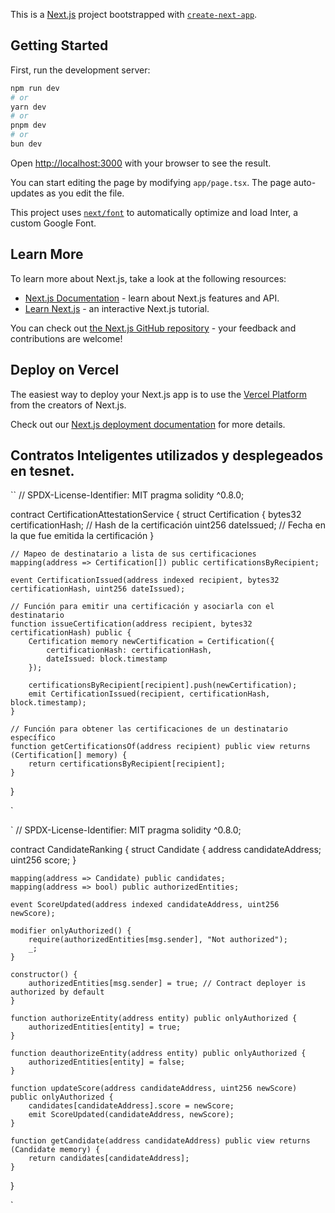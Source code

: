This is a [Next.js](https://nextjs.org/) project bootstrapped with [`create-next-app`](https://github.com/vercel/next.js/tree/canary/packages/create-next-app).

## Getting Started

First, run the development server:

```bash
npm run dev
# or
yarn dev
# or
pnpm dev
# or
bun dev
```

Open [http://localhost:3000](http://localhost:3000) with your browser to see the result.

You can start editing the page by modifying `app/page.tsx`. The page auto-updates as you edit the file.

This project uses [`next/font`](https://nextjs.org/docs/basic-features/font-optimization) to automatically optimize and load Inter, a custom Google Font.

## Learn More

To learn more about Next.js, take a look at the following resources:

-   [Next.js Documentation](https://nextjs.org/docs) - learn about Next.js features and API.
-   [Learn Next.js](https://nextjs.org/learn) - an interactive Next.js tutorial.

You can check out [the Next.js GitHub repository](https://github.com/vercel/next.js/) - your feedback and contributions are welcome!

## Deploy on Vercel

The easiest way to deploy your Next.js app is to use the [Vercel Platform](https://vercel.com/new?utm_medium=default-template&filter=next.js&utm_source=create-next-app&utm_campaign=create-next-app-readme) from the creators of Next.js.

Check out our [Next.js deployment documentation](https://nextjs.org/docs/deployment) for more details.

## Contratos Inteligentes utilizados y desplegeados en tesnet.

``
// SPDX-License-Identifier: MIT
pragma solidity ^0.8.0;

contract CertificationAttestationService {
struct Certification {
bytes32 certificationHash; // Hash de la certificación
uint256 dateIssued; // Fecha en la que fue emitida la certificación
}

    // Mapeo de destinatario a lista de sus certificaciones
    mapping(address => Certification[]) public certificationsByRecipient;

    event CertificationIssued(address indexed recipient, bytes32 certificationHash, uint256 dateIssued);

    // Función para emitir una certificación y asociarla con el destinatario
    function issueCertification(address recipient, bytes32 certificationHash) public {
        Certification memory newCertification = Certification({
            certificationHash: certificationHash,
            dateIssued: block.timestamp
        });

        certificationsByRecipient[recipient].push(newCertification);
        emit CertificationIssued(recipient, certificationHash, block.timestamp);
    }

    // Función para obtener las certificaciones de un destinatario específico
    function getCertificationsOf(address recipient) public view returns (Certification[] memory) {
        return certificationsByRecipient[recipient];
    }

}

`

`
// SPDX-License-Identifier: MIT
pragma solidity ^0.8.0;

contract CandidateRanking {
struct Candidate {
address candidateAddress;
uint256 score;
}

    mapping(address => Candidate) public candidates;
    mapping(address => bool) public authorizedEntities;

    event ScoreUpdated(address indexed candidateAddress, uint256 newScore);

    modifier onlyAuthorized() {
        require(authorizedEntities[msg.sender], "Not authorized");
        _;
    }

    constructor() {
        authorizedEntities[msg.sender] = true; // Contract deployer is authorized by default
    }

    function authorizeEntity(address entity) public onlyAuthorized {
        authorizedEntities[entity] = true;
    }

    function deauthorizeEntity(address entity) public onlyAuthorized {
        authorizedEntities[entity] = false;
    }

    function updateScore(address candidateAddress, uint256 newScore) public onlyAuthorized {
        candidates[candidateAddress].score = newScore;
        emit ScoreUpdated(candidateAddress, newScore);
    }

    function getCandidate(address candidateAddress) public view returns (Candidate memory) {
        return candidates[candidateAddress];
    }

}

`

